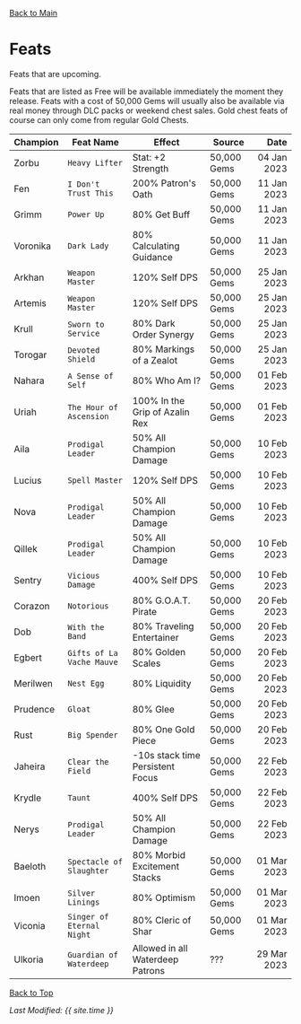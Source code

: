[Back to Main](index.md)

# Feats
Feats that are upcoming.

Feats that are listed as Free will be available immediately the moment they release. Feats with a cost of 50,000 Gems will usually also be available via real money through DLC packs or weekend chest sales. Gold chest feats of course can only come from regular Gold Chests.

| Champion | Feat Name | Effect | Source | Date |
|---|---|---|---|---:|
| Zorbu | `Heavy Lifter` | Stat: +2 Strength | 50,000 Gems | 04 Jan 2023 |
| Fen | `I Don't Trust This` | 200% Patron's Oath | 50,000 Gems | 11 Jan 2023 |
| Grimm | `Power Up` | 80% Get Buff | 50,000 Gems | 11 Jan 2023 |
| Voronika | `Dark Lady` | 80% Calculating Guidance | 50,000 Gems | 11 Jan 2023 |
| Arkhan | `Weapon Master` | 120% Self DPS | 50,000 Gems | 25 Jan 2023 |
| Artemis | `Weapon Master` | 120% Self DPS | 50,000 Gems | 25 Jan 2023 |
| Krull | `Sworn to Service` | 80% Dark Order Synergy | 50,000 Gems | 25 Jan 2023 |
| Torogar | `Devoted Shield` | 80% Markings of a Zealot | 50,000 Gems | 25 Jan 2023 |
| Nahara | `A Sense of Self` | 80% Who Am I? | 50,000 Gems | 01 Feb 2023 |
| Uriah | `The Hour of Ascension` | 100% In the Grip of Azalin Rex | 50,000 Gems | 01 Feb 2023 |
| Aila | `Prodigal Leader` | 50% All Champion Damage | 50,000 Gems | 10 Feb 2023 |
| Lucius | `Spell Master` | 120% Self DPS | 50,000 Gems | 10 Feb 2023 |
| Nova | `Prodigal Leader` | 50% All Champion Damage | 50,000 Gems | 10 Feb 2023 |
| Qillek | `Prodigal Leader` | 50% All Champion Damage | 50,000 Gems | 10 Feb 2023 |
| Sentry | `Vicious Damage` | 400% Self DPS | 50,000 Gems | 10 Feb 2023 |
| Corazon | `Notorious` | 80% G.O.A.T. Pirate | 50,000 Gems | 20 Feb 2023 |
| Dob | `With the Band` | 80% Traveling Entertainer | 50,000 Gems | 20 Feb 2023 |
| Egbert | `Gifts of La Vache Mauve` | 80% Golden Scales | 50,000 Gems | 20 Feb 2023 |
| Merilwen | `Nest Egg` | 80% Liquidity | 50,000 Gems | 20 Feb 2023 |
| Prudence | `Gloat` | 80% Glee | 50,000 Gems | 20 Feb 2023 |
| Rust | `Big Spender` | 80% One Gold Piece | 50,000 Gems | 20 Feb 2023 |
| Jaheira | `Clear the Field` | -10s stack time Persistent Focus | 50,000 Gems | 22 Feb 2023 |
| Krydle | `Taunt` | 400% Self DPS | 50,000 Gems | 22 Feb 2023 |
| Nerys | `Prodigal Leader` | 50% All Champion Damage | 50,000 Gems | 22 Feb 2023 |
| Baeloth | `Spectacle of Slaughter` | 80% Morbid Excitement Stacks | 50,000 Gems | 01 Mar 2023 |
| Imoen | `Silver Linings` | 80% Optimism | 50,000 Gems | 01 Mar 2023 |
| Viconia | `Singer of Eternal Night` | 80% Cleric of Shar | 50,000 Gems | 01 Mar 2023 |
| Ulkoria | `Guardian of Waterdeep` | Allowed in all Waterdeep Patrons | ??? | 29 Mar 2023 |

[Back to Top](#top)

*Last Modified: {{ site.time }}*